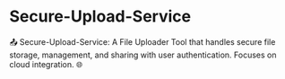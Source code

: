 # Secure-Upload-Service
📤 Secure-Upload-Service: A File Uploader Tool that handles secure file storage, management, and sharing with user authentication. Focuses on cloud integration. 🌐
